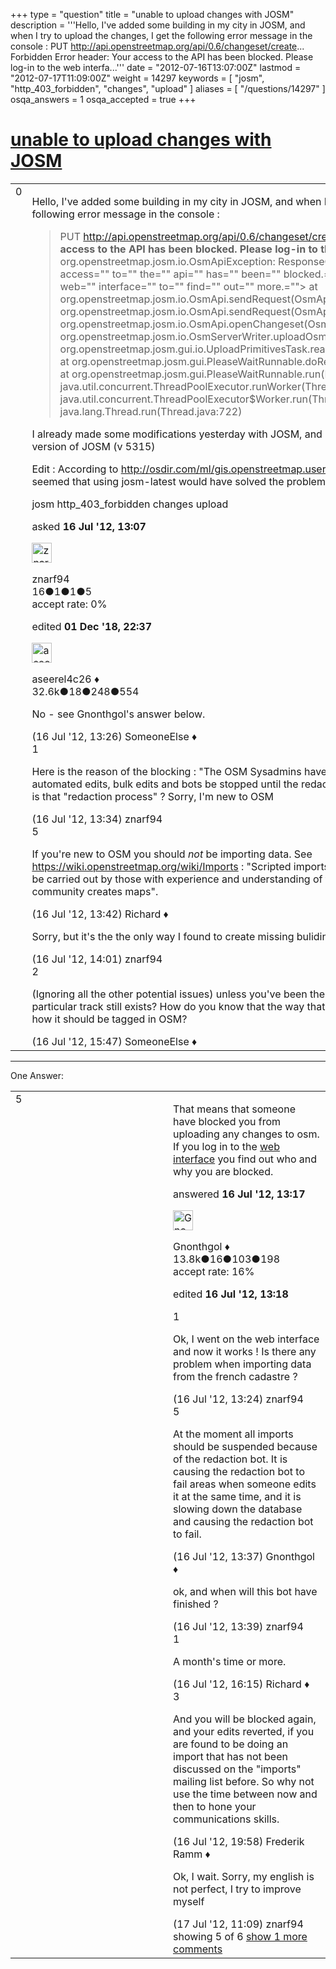 +++
type = "question"
title = "unable to upload changes with JOSM"
description = '''Hello, I&#x27;ve added some building in my city in JOSM, and when I try to upload the changes, I get the following error message in the console :  PUT http://api.openstreetmap.org/api/0.6/changeset/create... Forbidden Error header: Your access to the API has been blocked. Please log-in to the web interfa...'''
date = "2012-07-16T13:07:00Z"
lastmod = "2012-07-17T11:09:00Z"
weight = 14297
keywords = [ "josm", "http_403_forbidden", "changes", "upload" ]
aliases = [ "/questions/14297" ]
osqa_answers = 1
osqa_accepted = true
+++

<div class="headNormal">

# [unable to upload changes with JOSM](/questions/14297/unable-to-upload-changes-with-josm)

</div>

<div id="main-body">

<div id="askform">

<table id="question-table" style="width:100%;">
<colgroup>
<col style="width: 50%" />
<col style="width: 50%" />
</colgroup>
<tbody>
<tr>
<td style="width: 30px; vertical-align: top"><div class="vote-buttons">
<span id="post-14297-upvote" class="ajax-command post-vote up" rel="nofollow" title="I like this post (click again to cancel)"> </span>
<div id="post-14297-score" class="post-score" title="current number of votes">
0
</div>
<span id="post-14297-downvote" class="ajax-command post-vote down" rel="nofollow" title="I dont like this post (click again to cancel)"> </span> <span id="favorite-mark" class="ajax-command favorite-mark" rel="nofollow" title="mark/unmark this question as favorite (click again to cancel)"> </span>
<div id="favorite-count" class="favorite-count">
&#10;</div>
</div></td>
<td><div id="item-right">
<div class="question-body">
<p>Hello, I've added some building in my city in JOSM, and when I try to upload the changes, I get the following error message in the console :</p>
<blockquote>
<p>PUT <a href="http://api.openstreetmap.org/api/0.6/changeset/create...">http://api.openstreetmap.org/api/0.6/changeset/create...</a> Forbidden Error header: <strong>Your access to the API has been blocked. Please log-in to the web interface to find out more.</strong> org.openstreetmap.josm.io.OsmApiException: ResponseCode=403, Error Header=&lt;your access="" to="" the="" api="" has="" been="" blocked.="" please="" log-in="" to="" the="" web="" interface="" to="" find="" out="" more.=""&gt; at org.openstreetmap.josm.io.OsmApi.sendRequest(OsmApi.java:657) at org.openstreetmap.josm.io.OsmApi.sendRequest(OsmApi.java:534) at org.openstreetmap.josm.io.OsmApi.openChangeset(OsmApi.java:372) at org.openstreetmap.josm.io.OsmServerWriter.uploadOsm(OsmServerWriter.java:201) at org.openstreetmap.josm.gui.io.UploadPrimitivesTask.realRun(UploadPrimitivesTask.java:246) at org.openstreetmap.josm.gui.PleaseWaitRunnable.doRealRun(PleaseWaitRunnable.java:82) at org.openstreetmap.josm.gui.PleaseWaitRunnable.run(PleaseWaitRunnable.java:145) at java.util.concurrent.ThreadPoolExecutor.runWorker(ThreadPoolExecutor.java:1110) at java.util.concurrent.ThreadPoolExecutor$Worker.run(ThreadPoolExecutor.java:603) at java.lang.Thread.run(Thread.java:722)</p>
</blockquote>
<p>I already made some modifications yesterday with JOSM, and it worked fine. I'm using the tested version of JOSM (v 5315)</p>
<p>Edit : According to <a href="http://osdir.com/ml/gis.openstreetmap.user/2007-10/msg00030.html">http://osdir.com/ml/gis.openstreetmap.user/2007-10/msg00030.html</a> it seemed that using josm-latest would have solved the problem, bu I still can't upload my changes ...</p>
</div>
<div id="question-tags" class="tags-container tags">
<span class="post-tag tag-link-josm" rel="tag" title="see questions tagged &#39;josm&#39;">josm</span> <span class="post-tag tag-link-http_403_forbidden" rel="tag" title="see questions tagged &#39;http_403_forbidden&#39;">http_403_forbidden</span> <span class="post-tag tag-link-changes" rel="tag" title="see questions tagged &#39;changes&#39;">changes</span> <span class="post-tag tag-link-upload" rel="tag" title="see questions tagged &#39;upload&#39;">upload</span>
</div>
<div id="question-controls" class="post-controls">
&#10;</div>
<div class="post-update-info-container">
<div class="post-update-info post-update-info-user">
<p>asked <strong>16 Jul '12, 13:07</strong></p>
<img src="https://secure.gravatar.com/avatar/4e24701fe902967ca63e4105daf37431?s=32&amp;d=identicon&amp;r=g" class="gravatar" width="32" height="32" alt="znarf94&#39;s gravatar image" />
<p><span>znarf94</span><br />
<span class="score" title="16 reputation points">16</span><span title="1 badges"><span class="badge1">●</span><span class="badgecount">1</span></span><span title="1 badges"><span class="silver">●</span><span class="badgecount">1</span></span><span title="5 badges"><span class="bronze">●</span><span class="badgecount">5</span></span><br />
<span class="accept_rate" title="Rate of the user&#39;s accepted answers">accept rate:</span> <span title="znarf94 has no accepted answers">0%</span></p>
</div>
<div class="post-update-info post-update-info-edited">
<p><span> edited <strong>01 Dec '18, 22:37</strong> </span></p>
<img src="https://secure.gravatar.com/avatar/66f0dc05b44574e3894be07b0b37cf37?s=32&amp;d=identicon&amp;r=g" class="gravatar" width="32" height="32" alt="aseerel4c26&#39;s gravatar image" />
<p><span>aseerel4c26 ♦</span><br />
<span class="score" title="32615 reputation points"><span>32.6k</span></span><span title="18 badges"><span class="badge1">●</span><span class="badgecount">18</span></span><span title="248 badges"><span class="silver">●</span><span class="badgecount">248</span></span><span title="554 badges"><span class="bronze">●</span><span class="badgecount">554</span></span></p>
</div>
</div>
<div id="comments-container-14297" class="comments-container">
<span id="14301"></span>
<div id="comment-14301" class="comment">
<div id="post-14301-score" class="comment-score">
&#10;</div>
<div class="comment-text">
<p>No - see Gnonthgol's answer below.</p>
</div>
<div id="comment-14301-info" class="comment-info">
<span class="comment-age">(16 Jul '12, 13:26)</span> <span class="comment-user userinfo">SomeoneElse ♦</span>
</div>
</div>
<span id="14303"></span>
<div id="comment-14303" class="comment">
<div id="post-14303-score" class="comment-score">
1
</div>
<div class="comment-text">
<p>Here is the reason of the blocking : "The OSM Sysadmins have requested that all imports, automated edits, bulk edits and bots be stopped until the redaction process has ended." But what is that "redaction process" ? Sorry, I'm new to OSM</p>
</div>
<div id="comment-14303-info" class="comment-info">
<span class="comment-age">(16 Jul '12, 13:34)</span> <span class="comment-user userinfo">znarf94</span>
</div>
</div>
<span id="14306"></span>
<div id="comment-14306" class="comment">
<div id="post-14306-score" class="comment-score">
5
</div>
<div class="comment-text">
<p>If you're new to OSM you should <em>not</em> be importing data. See <a href="https://wiki.openstreetmap.org/wiki/Imports">https://wiki.openstreetmap.org/wiki/Imports</a> : "Scripted imports and automated edits should only be carried out by those with experience and understanding of the way the OpenStreetMap community creates maps".</p>
</div>
<div id="comment-14306-info" class="comment-info">
<span class="comment-age">(16 Jul '12, 13:42)</span> <span class="comment-user userinfo">Richard ♦</span>
</div>
</div>
<span id="14308"></span>
<div id="comment-14308" class="comment">
<div id="post-14308-score" class="comment-score">
&#10;</div>
<div class="comment-text">
<p>Sorry, but it's the the only way I found to create missing bulidings and tracks precisely</p>
</div>
<div id="comment-14308-info" class="comment-info">
<span class="comment-age">(16 Jul '12, 14:01)</span> <span class="comment-user userinfo">znarf94</span>
</div>
</div>
<span id="14315"></span>
<div id="comment-14315" class="comment">
<div id="post-14315-score" class="comment-score">
2
</div>
<div class="comment-text">
<p>(Ignoring all the other potential issues) unless you've been there, how do you know that a particular track still exists? How do you know that the way that it's described on the other map is how it should be tagged in OSM?</p>
</div>
<div id="comment-14315-info" class="comment-info">
<span class="comment-age">(16 Jul '12, 15:47)</span> <span class="comment-user userinfo">SomeoneElse ♦</span>
</div>
</div>
</div>
<div id="comment-tools-14297" class="comment-tools">
&#10;</div>
<div class="clear">
&#10;</div>
<div id="comment-14297-form-container" class="comment-form-container">
&#10;</div>
<div class="clear">
&#10;</div>
</div></td>
</tr>
</tbody>
</table>

------------------------------------------------------------------------

<div class="tabBar">

<span id="sort-top"></span>

<div class="headQuestions">

One Answer:

</div>

</div>

<span id="14298"></span>

<div id="answer-container-14298" class="answer accepted-answer">

<table style="width:100%;">
<colgroup>
<col style="width: 50%" />
<col style="width: 50%" />
</colgroup>
<tbody>
<tr>
<td style="width: 30px; vertical-align: top"><div class="vote-buttons">
<span id="post-14298-upvote" class="ajax-command post-vote up" rel="nofollow" title="I like this post (click again to cancel)"> </span>
<div id="post-14298-score" class="post-score" title="current number of votes">
5
</div>
<span id="post-14298-downvote" class="ajax-command post-vote down" rel="nofollow" title="I dont like this post (click again to cancel)"> </span> <span class="accept-answer on" rel="nofollow" title="znarf94 has selected this answer as the correct answer"> </span>
</div></td>
<td><div class="item-right">
<div class="answer-body">
<p>That means that someone have blocked you from uploading any changes to osm. If you log in to the <a href="https://www.openstreetmap.org/login">web interface</a> you find out who and why you are blocked.</p>
</div>
<div class="answer-controls post-controls">
&#10;</div>
<div class="post-update-info-container">
<div class="post-update-info post-update-info-user">
<p>answered <strong>16 Jul '12, 13:17</strong></p>
<img src="https://secure.gravatar.com/avatar/44a4438f0146dfd898e24c221fd28b58?s=32&amp;d=identicon&amp;r=g" class="gravatar" width="32" height="32" alt="Gnonthgol&#39;s gravatar image" />
<p><span>Gnonthgol ♦</span><br />
<span class="score" title="13750 reputation points"><span>13.8k</span></span><span title="16 badges"><span class="badge1">●</span><span class="badgecount">16</span></span><span title="103 badges"><span class="silver">●</span><span class="badgecount">103</span></span><span title="198 badges"><span class="bronze">●</span><span class="badgecount">198</span></span><br />
<span class="accept_rate" title="Rate of the user&#39;s accepted answers">accept rate:</span> <span title="Gnonthgol has 57 accepted answers">16%</span></p>
</div>
<div class="post-update-info post-update-info-edited">
<p><span> edited <strong>16 Jul '12, 13:18</strong> </span></p>
</div>
</div>
<div id="comments-container-14298" class="comments-container">
<span id="14300"></span>
<div id="comment-14300" class="comment">
<div id="post-14300-score" class="comment-score">
1
</div>
<div class="comment-text">
<p>Ok, I went on the web interface and now it works ! Is there any problem when importing data from the french cadastre ?</p>
</div>
<div id="comment-14300-info" class="comment-info">
<span class="comment-age">(16 Jul '12, 13:24)</span> <span class="comment-user userinfo">znarf94</span>
</div>
</div>
<span id="14304"></span>
<div id="comment-14304" class="comment">
<div id="post-14304-score" class="comment-score">
5
</div>
<div class="comment-text">
<p>At the moment all imports should be suspended because of the redaction bot. It is causing the redaction bot to fail areas when someone edits it at the same time, and it is slowing down the database and causing the redaction bot to fail.</p>
</div>
<div id="comment-14304-info" class="comment-info">
<span class="comment-age">(16 Jul '12, 13:37)</span> <span class="comment-user userinfo">Gnonthgol ♦</span>
</div>
</div>
<span id="14305"></span>
<div id="comment-14305" class="comment">
<div id="post-14305-score" class="comment-score">
&#10;</div>
<div class="comment-text">
<p>ok, and when will this bot have finished ?</p>
</div>
<div id="comment-14305-info" class="comment-info">
<span class="comment-age">(16 Jul '12, 13:39)</span> <span class="comment-user userinfo">znarf94</span>
</div>
</div>
<span id="14318"></span>
<div id="comment-14318" class="comment">
<div id="post-14318-score" class="comment-score">
1
</div>
<div class="comment-text">
<p>A month's time or more.</p>
</div>
<div id="comment-14318-info" class="comment-info">
<span class="comment-age">(16 Jul '12, 16:15)</span> <span class="comment-user userinfo">Richard ♦</span>
</div>
</div>
<span id="14326"></span>
<div id="comment-14326" class="comment">
<div id="post-14326-score" class="comment-score">
3
</div>
<div class="comment-text">
<p>And you will be blocked again, and your edits reverted, if you are found to be doing an import that has not been discussed on the "imports" mailing list before. So why not use the time between now and then to hone your communications skills.</p>
</div>
<div id="comment-14326-info" class="comment-info">
<span class="comment-age">(16 Jul '12, 19:58)</span> <span class="comment-user userinfo">Frederik Ramm ♦</span>
</div>
</div>
<span id="14336"></span>
<div id="comment-14336" class="comment not_top_scorer">
<div id="post-14336-score" class="comment-score">
&#10;</div>
<div class="comment-text">
<p>Ok, I wait. Sorry, my english is not perfect, I try to improve myself</p>
</div>
<div id="comment-14336-info" class="comment-info">
<span class="comment-age">(17 Jul '12, 11:09)</span> <span class="comment-user userinfo">znarf94</span>
</div>
</div>
</div>
<div id="comment-tools-14298" class="comment-tools">
<span class="comments-showing"> showing 5 of 6 </span> <a href="#" class="show-all-comments-link">show 1 more comments</a>
</div>
<div class="clear">
&#10;</div>
<div id="comment-14298-form-container" class="comment-form-container">
&#10;</div>
<div class="clear">
&#10;</div>
</div></td>
</tr>
</tbody>
</table>

</div>

<div class="paginator-container-left">

</div>

</div>

</div>

